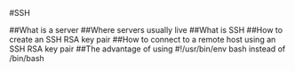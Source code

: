 #SSH

##What is a server
##Where servers usually live
##What is SSH
##How to create an SSH RSA key pair
##How to connect to a remote host using an SSH RSA key pair
##The advantage of using #!/usr/bin/env bash instead of /bin/bash

